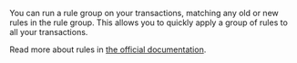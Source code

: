 You can run a rule group on your transactions, matching any old or new rules in the rule group. This allows you to quickly apply a group of rules to all your transactions.

Read more about rules in [the official documentation](https://docs.firefly-iii.org/advanced-concepts/rules).
